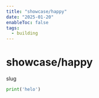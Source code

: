 ```yaml
---
title: "showcase/happy"
date: "2025-01-20"
enableToc: false
tags:
  - building
---
```


# showcase/happy

slug

```python
print('helo')
```
